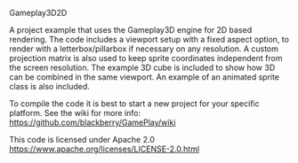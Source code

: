 Gameplay3D2D

A project example that uses the Gameplay3D engine for 2D based rendering.
The code includes a viewport setup with a fixed aspect option,
to render with a letterbox/pillarbox if necessary on any resolution.
A custom projection matrix is also used to keep sprite coordinates
independent from the screen resolution.  The example 3D cube is included
to show how 3D can be combined in the same viewport.  An example of an animated
sprite class is also included.

To compile the code it is best to start a new project for your specific platform.
See the wiki for more info:
https://github.com/blackberry/GamePlay/wiki

This code is licensed under Apache 2.0
https://www.apache.org/licenses/LICENSE-2.0.html



